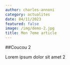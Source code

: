 ```yaml
---
author: charles-annoni
category: actualites
date: 04/11/2023
featured: false
image: /img/demo-2.jpg
title: Mon 7eme article
---
```

##Coucou 2

Lorem ipsum dolor sit amet 2